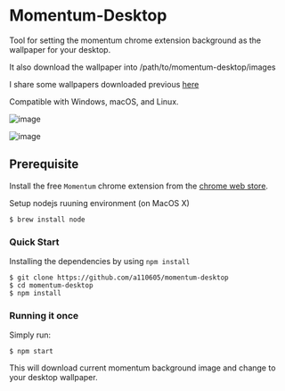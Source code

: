 # Momentum-Desktop
Tool for setting the momentum chrome extension background as the wallpaper for your desktop.

It also download the wallpaper into /path/to/momentum-desktop/images

I share some wallpapers downloaded previous [here](https://www.dropbox.com/sh/s160oh26f7j0kl7/AAAGv1n_ArtrTeFhRm6iZRqDa?dl=0) 

Compatible with Windows, macOS, and Linux.

![image](https://github.com/a110605/momentum-desktop/blob/master/screenshot/2.png)

![image](https://github.com/a110605/momentum-desktop/blob/master/screenshot/1.png)

## Prerequisite
Install the free `Momentum` chrome extension from the [chrome web store](https://chrome.google.com/webstore/detail/momentum/laookkfknpbbblfpciffpaejjkokdgca?hl=en).

Setup nodejs ruuning environment (on MacOS X)
```
$ brew install node
```

### Quick Start
Installing the dependencies by using `npm install`
```
$ git clone https://github.com/a110605/momentum-desktop
$ cd momentum-desktop
$ npm install
```

### Running it once
Simply run:
```
$ npm start
```
This will download current momentum background image and change to your desktop wallpaper.

